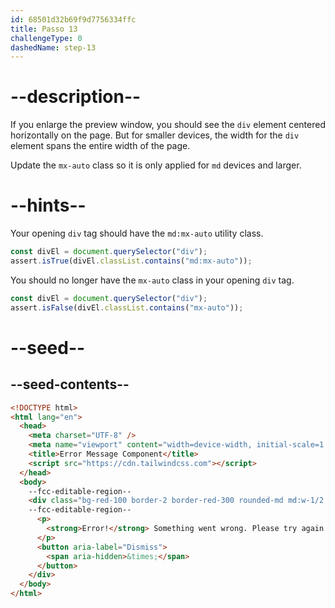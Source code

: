 ```yaml
---
id: 68501d32b69f9d7756334ffc
title: Passo 13
challengeType: 0
dashedName: step-13
---
```


# --description--

If you enlarge the preview window, you should see the `div` element centered horizontally on the page. But for smaller devices, the width for the `div` element spans the entire width of the page.

Update the `mx-auto` class so it is only applied for `md` devices and larger.

# --hints--

Your opening `div` tag should have the `md:mx-auto` utility class.

```js
const divEl = document.querySelector("div");
assert.isTrue(divEl.classList.contains("md:mx-auto"));
```

You should no longer have the `mx-auto` class in your opening `div` tag.

```js
const divEl = document.querySelector("div");
assert.isFalse(divEl.classList.contains("mx-auto"));
```

# --seed--

## --seed-contents--

```html
<!DOCTYPE html>
<html lang="en">
  <head>
    <meta charset="UTF-8" />
    <meta name="viewport" content="width=device-width, initial-scale=1.0" />
    <title>Error Message Component</title>
    <script src="https://cdn.tailwindcss.com"></script>
  </head>
  <body>
    --fcc-editable-region--
    <div class="bg-red-100 border-2 border-red-300 rounded-md md:w-1/2 p-4 mt-4 mx-auto">
    --fcc-editable-region--
      <p>
        <strong>Error!</strong> Something went wrong. Please try again.
      </p>
      <button aria-label="Dismiss">
        <span aria-hidden>&times;</span>
      </button>
    </div>
  </body>
</html>
```
